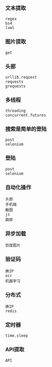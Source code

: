 ### 文本提取

```
regex
bs4
lxml
```

### 图片提取

```
get
```

### 头部

```
urllib.request
requests
grequests
```

### 多线程

```
threading
concurrent.futures
```

### 搜索是简单的登陆

```
post
selenium
```

### 登陆

```
post
selenium
```

### 自动化操作

```
头部
手机端
截图
js
跳转
```

### 异步加载

```
百度图片
```

### 验证码

```
换IP
ocr
机器学习
```

### 分布式

```
换IP
redis
```

### 定时器

```
time.sleep
```

### API提取

```
API
```